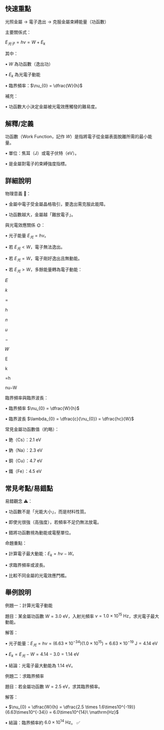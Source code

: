 ## 快速重點

光照金屬 → 電子逸出 → 克服金屬束縛能量（功函數）

主要關係式：

$E_{光子} = h\nu = W + E_{k}$

其中：

• $W$ 為功函數（逸出功）

• $E_{k}$ 為光電子動能

• 臨界頻率：$\nu_{0} = \dfrac{W}{h}$

補充：

• 功函數大小決定金屬被光電效應觸發的難易度。


## 解釋/定義

功函數（Work Function，記作 $W$）是指將電子從金屬表面脫離所需的最小能量。

• 單位：焦耳（J）或電子伏特（eV）。

• 是金屬對電子的束縛強度指標。


## 詳細說明

物理意義 🔬：

• 金屬中電子受金屬晶格吸引，要逸出需克服此能障。

• 功函數越大，金屬越「難放電子」。

與光電效應關係 🌞：

• 光子能量 $E_{光} = h\nu$。

• 若 $E_{光} < W$，電子無法逸出。

• 若 $E_{光} = W$，電子剛好逸出且無動能。

• 若 $E_{光} > W$，多餘能量轉為電子動能：

𝐸

𝑘

=

ℎ

𝑛

𝑢

−

𝑊

E

k

=h

nu−W

臨界頻率與臨界波長：

• 臨界頻率 $\nu_{0} = \dfrac{W}{h}$

• 臨界波長 $\lambda_{0} = \dfrac{c}{\nu_{0}} = \dfrac{hc}{W}$

常見金屬功函數值（約略）：

• 銫（Cs）：$2.1\ \mathrm{eV}$

• 鈉（Na）：$2.3\ \mathrm{eV}$

• 銅（Cu）：$4.7\ \mathrm{eV}$

• 鐵（Fe）：$4.5\ \mathrm{eV}$


## 常見考點/易錯點

易錯觀念 ⚠️：

• 功函數不是「光能大小」，而是材料性質。

• 即使光很強（高強度），若頻率不足仍無法放電。

• 錯將功函數視為動能或電壓單位。

命題重點：

• 計算電子最大動能：$E_{k} = h\nu - W$。

• 求臨界頻率或波長。

• 比較不同金屬的光電效應門檻。


## 舉例說明

例題一：計算光電子動能

題目：某金屬功函數 $W = 3.0\ \mathrm{eV}$，入射光頻率 $\nu = 1.0 \times 10^{15}\ \mathrm{Hz}$，求光電子最大動能。

解答：

• 光子能量：$E_{光} = h\nu = (6.63\times10^{-34})(1.0\times10^{15}) = 6.63\times10^{-19}\ \mathrm{J} = 4.14\ \mathrm{eV}$

• $E_{k} = E_{光} - W = 4.14 - 3.0 = 1.14\ \mathrm{eV}$

• 結論：光電子最大動能為 $1.14\ \mathrm{eV}$。

例題二：求臨界頻率

題目：若金屬功函數 $W = 2.5\ \mathrm{eV}$，求其臨界頻率。

解答：

• $\nu_{0} = \dfrac{W}{h} = \dfrac{2.5 \times 1.6\times10^{-19}}{6.63\times10^{-34}} = 6.0\times10^{14}\ \mathrm{Hz}$

• 結論：臨界頻率約 $6.0 \times 10^{14}\ \mathrm{Hz}$。 ✅

